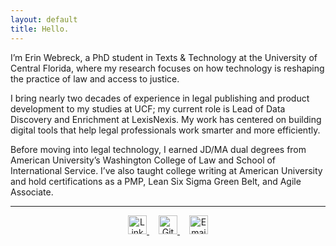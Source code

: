 ```yaml
---
layout: default
title: Hello.
---
```




I’m Erin Webreck, a PhD student in Texts & Technology at the University of Central Florida, where my research focuses on how technology is reshaping the practice of law and access to justice.

I bring nearly two decades of experience in legal publishing and product development to my studies at UCF; my current role is Lead of Data Discovery and Enrichment at LexisNexis. My work has centered on building digital tools that help legal professionals work smarter and more efficiently.

Before moving into legal technology, I earned JD/MA dual degrees from American University’s Washington College of Law and School of International Service. I’ve also taught college writing at American University and hold certifications as a PMP, Lean Six Sigma Green Belt, and Agile Associate.

---


<p style="text-align:center;">
  <!-- LinkedIn icon -->
  <a href="https://www.linkedin.com/in/erinwebreck/" target="_blank" style="margin-right:15px;">
    <img src="https://cdn.jsdelivr.net/gh/simple-icons/simple-icons/icons/linkedin.svg" alt="LinkedIn" width="30" height="30" style="transition: filter 0.2s;">
  </a>

  <!-- GitHub icon -->
  <a href="https://github.com/erw85" target="_blank" style="margin-right:15px;">
    <img src="https://cdn.jsdelivr.net/gh/simple-icons/simple-icons/icons/github.svg" alt="GitHub" width="30" height="30" style="transition: filter 0.2s;">
  </a>

  <!-- Email icon -->
  <a href="mailto:er952199@ucf.edu">
    <img src="https://cdn.jsdelivr.net/gh/simple-icons/simple-icons/icons/mail-dot-ru.svg" alt="Email" width="30" height="30" style="transition: filter 0.2s;">
  </a>
</p>

<style>
  p a img:hover {
    filter: brightness(0.7);
  }
</style>







